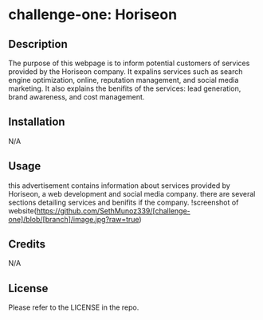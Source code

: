 # challenge-one: Horiseon 

## Description

The purpose of this webpage is to inform potential customers of services provided by the Horiseon company. It expalins services such as search engine optimization, online, reputation management, and social media marketing. It also explains the benifits of the  services: lead generation, brand awareness, and cost management.  

## Installation

N/A

## Usage

this advertisement contains information about services provided by Horiseon, a web development and social media company. there are several sections detailing services and benifits if the company. 
!screenshot of website(https://github.com/SethMunoz339/[challenge-one]/blob/[branch]/image.jpg?raw=true)
## Credits

N/A

## License

Please refer to the LICENSE in the repo.
